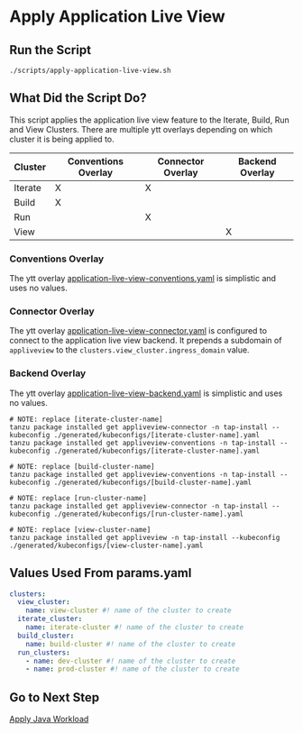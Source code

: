 # Apply Application Live View

## Run the Script

```shell
./scripts/apply-application-live-view.sh
```

## What Did the Script Do?

This script applies the application live view feature to the Iterate, Build, Run and View Clusters. There are multiple ytt overlays depending on which cluster it is being applied to.

| Cluster  	| Conventions Overlay | Connector Overlay | Backend Overlay |
|---    	|---        	      |---	              |---	            |
| Iterate  	| X  	              | X  	              |   	            |
| Build  	| X  	              |   	              |   	            |
| Run  	    |   	              | X  	              |   	            |
| View  	|   	              |   	              | X  	            |

### Conventions Overlay

The ytt overlay [application-live-view-conventions.yaml](../../profile-overlays/application-live-view-conventions.yaml) is simplistic and uses no values.

### Connector Overlay

The ytt overlay [application-live-view-connector.yaml](../../profile-overlays/application-live-view-connector.yaml) is configured to connect to the application live view backend. It prepends a subdomain of `appliveview` to the `clusters.view_cluster.ingress_domain` value.

### Backend Overlay

The ytt overlay [application-live-view-backend.yaml](../../profile-overlays/application-live-view-backend.yaml) is simplistic and uses no values.

```shell
# NOTE: replace [iterate-cluster-name]
tanzu package installed get appliveview-connector -n tap-install --kubeconfig ./generated/kubeconfigs/[iterate-cluster-name].yaml
tanzu package installed get appliveview-conventions -n tap-install --kubeconfig ./generated/kubeconfigs/[iterate-cluster-name].yaml

# NOTE: replace [build-cluster-name]
tanzu package installed get appliveview-conventions -n tap-install --kubeconfig ./generated/kubeconfigs/[build-cluster-name].yaml

# NOTE: replace [run-cluster-name]
tanzu package installed get appliveview-connector -n tap-install --kubeconfig ./generated/kubeconfigs/[run-cluster-name].yaml

# NOTE: replace [view-cluster-name]
tanzu package installed get appliveview -n tap-install --kubeconfig ./generated/kubeconfigs/[view-cluster-name].yaml
```

## Values Used From params.yaml

```yaml
clusters:
  view_cluster:
    name: view-cluster #! name of the cluster to create
  iterate_cluster:
    name: iterate-cluster #! name of the cluster to create
  build_cluster:
    name: build-cluster #! name of the cluster to create
  run_clusters:
    - name: dev-cluster #! name of the cluster to create
    - name: prod-cluster #! name of the cluster to create
```

## Go to Next Step

[Apply Java Workload](./04-apply-java-workload.md)
